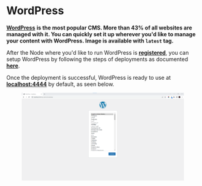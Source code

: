 # WordPress

[**WordPress**](https://wordpress.com/) **is the most popular CMS. More than 43% of all websites are managed with it. You can quickly set it up wherever you'd like to manage your content with WordPress. Image is available with `latest` tag.**

After the Node where you'd like to run WordPress is [**registered**](../../docs/tutorials/register-your-node.md), you can setup WordPress by following the steps of deployments as documented [**here**](../../docs/tutorials/deploy-your-product.md).

Once the deployment is successful, WordPress is ready to use at [**localhost:4444**](http://localhost:4444) by default, as seen below.

<figure><img src="../../.gitbook/assets/dyrector-io-wordpress-setup-01.png" alt=""><figcaption></figcaption></figure>
